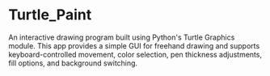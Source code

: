 # Turtle_Paint
An interactive drawing program built using Python's Turtle Graphics module. This app provides a simple GUI for freehand drawing and supports keyboard-controlled movement, color selection, pen thickness adjustments, fill options, and background switching.
